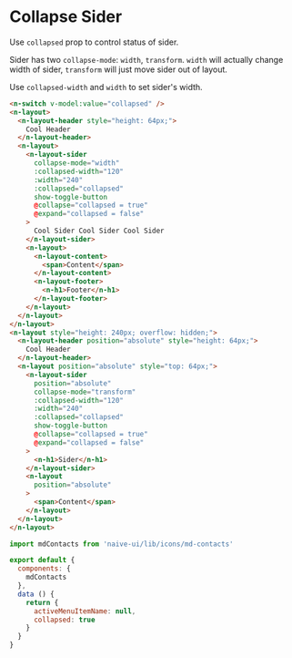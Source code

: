 # Collapse Sider
Use `collapsed` prop to control status of sider.

Sider has two `collapse-mode`: `width`, `transform`. `width` will actually change width of sider, `transform` will just move sider out of layout.

Use `collapsed-width` and `width` to set sider's width.
```html
<n-switch v-model:value="collapsed" />
<n-layout>
  <n-layout-header style="height: 64px;">
    Cool Header
  </n-layout-header>
  <n-layout>
    <n-layout-sider
      collapse-mode="width"
      :collapsed-width="120"
      :width="240"
      :collapsed="collapsed"
      show-toggle-button
      @collapse="collapsed = true"
      @expand="collapsed = false"
    >
      Cool Sider Cool Sider Cool Sider
    </n-layout-sider>
    <n-layout>
      <n-layout-content>
        <span>Content</span>
      </n-layout-content>
      <n-layout-footer>
        <n-h1>Footer</n-h1>
      </n-layout-footer>
    </n-layout>
  </n-layout>
</n-layout>
<n-layout style="height: 240px; overflow: hidden;">
  <n-layout-header position="absolute" style="height: 64px;">
    Cool Header
  </n-layout-header>
  <n-layout position="absolute" style="top: 64px;">
    <n-layout-sider
      position="absolute"
      collapse-mode="transform"
      :collapsed-width="120"
      :width="240"
      :collapsed="collapsed"
      show-toggle-button
      @collapse="collapsed = true"
      @expand="collapsed = false"
    >
      <n-h1>Sider</n-h1>
    </n-layout-sider>
    <n-layout 
      position="absolute"
    >
      <span>Content</span>
    </n-layout>
  </n-layout>
</n-layout>
```

```js
import mdContacts from 'naive-ui/lib/icons/md-contacts'

export default {
  components: {
    mdContacts
  },
  data () {
    return {
      activeMenuItemName: null,
      collapsed: true
    }
  }
}
```